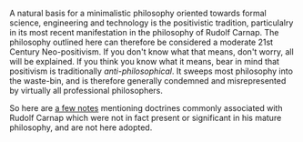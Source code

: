 A natural basis for a minimalistic philosophy oriented towards formal science, engineering and technology is the positivistic tradition, particulalry in its most recent manifestation in the philosophy of Rudolf Carnap.
The philosophy outlined here can therefore be considered a moderate 21st Century Neo-positivism.
If you don't know what that means, don't worry, all will be explained.
If you think you know what it means, bear in mind that positivism is traditionally *anti-philosophical*.
It sweeps most philosophy into the waste-bin, and is therefore generally condemned and misrepresented by virtually all professional philosophers.

So here are [a few notes](What-Carnap's-Philosophy-was-not) mentioning doctrines commonly associated with Rudolf Carnap which were not in fact present or significant in his mature philosophy, and are not here adopted.

